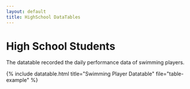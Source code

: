 ```yaml
---
layout: default
title: HighSchool DataTables
---
```


<!-- Page Heading -->
<h1 class="h3 mb-2 text-gray-800">High School Students</h1>
<p class="mb-4">The datatable recorded the daily performance data of swimming players.</p>

{% include datatable.html title="Swimming Player Datatable" file="table-example" %}
